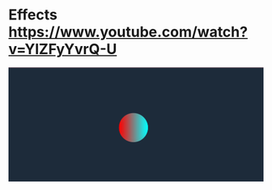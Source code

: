 # Effects https://www.youtube.com/watch?v=YlZFyYvrQ-U
<p align="center">
  <img src="preview.png" alt="preview del proyecto" width="600">
</p>